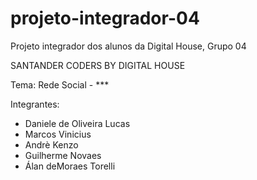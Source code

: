 # projeto-integrador-04
Projeto integrador dos alunos da Digital House, Grupo 04

SANTANDER CODERS BY DIGITAL HOUSE

Tema: Rede Social - ***

Integrantes:
- Daniele de Oliveira Lucas
- Marcos Vinicius
- Andrè Kenzo
- Guilherme Novaes
- Álan deMoraes Torelli 
